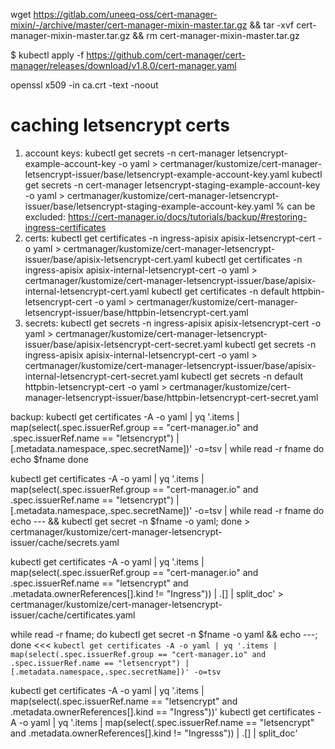 wget https://gitlab.com/uneeq-oss/cert-manager-mixin/-/archive/master/cert-manager-mixin-master.tar.gz && tar -xvf cert-manager-mixin-master.tar.gz && rm cert-manager-mixin-master.tar.gz


$ kubectl apply -f https://github.com/cert-manager/cert-manager/releases/download/v1.8.0/cert-manager.yaml

openssl x509 -in ca.crt -text -noout

# caching letsencrypt certs
1. account keys:
kubectl get secrets -n cert-manager letsencrypt-example-account-key -o yaml > certmanager/kustomize/cert-manager-letsencrypt-issuer/base/letsencrypt-example-account-key.yaml
kubectl get secrets -n cert-manager letsencrypt-staging-example-account-key -o yaml > certmanager/kustomize/cert-manager-letsencrypt-issuer/base/letsencrypt-staging-example-account-key.yaml
% can be excluded: https://cert-manager.io/docs/tutorials/backup/#restoring-ingress-certificates
2. certs:
kubectl get certificates -n ingress-apisix apisix-letsencrypt-cert -o yaml > certmanager/kustomize/cert-manager-letsencrypt-issuer/base/apisix-letsencrypt-cert.yaml
kubectl get certificates -n ingress-apisix apisix-internal-letsencrypt-cert -o yaml > certmanager/kustomize/cert-manager-letsencrypt-issuer/base/apisix-internal-letsencrypt-cert.yaml
kubectl get certificates -n default httpbin-letsencrypt-cert -o yaml > certmanager/kustomize/cert-manager-letsencrypt-issuer/base/httpbin-letsencrypt-cert.yaml
5. secrets:
kubectl get secrets -n ingress-apisix apisix-letsencrypt-cert -o yaml > certmanager/kustomize/cert-manager-letsencrypt-issuer/base/apisix-letsencrypt-cert-secret.yaml
kubectl get secrets -n ingress-apisix apisix-internal-letsencrypt-cert -o yaml > certmanager/kustomize/cert-manager-letsencrypt-issuer/base/apisix-internal-letsencrypt-cert-secret.yaml
kubectl get secrets -n default httpbin-letsencrypt-cert -o yaml > certmanager/kustomize/cert-manager-letsencrypt-issuer/base/httpbin-letsencrypt-cert-secret.yaml

backup:
kubectl get certificates -A -o yaml | yq '.items | map(select(.spec.issuerRef.group == "cert-manager.io" and .spec.issuerRef.name == "letsencrypt") | [.metadata.namespace,.spec.secretName])' -o=tsv |
while read -r fname
do echo $fname
done

kubectl get certificates -A -o yaml | yq '.items | map(select(.spec.issuerRef.group == "cert-manager.io" and .spec.issuerRef.name == "letsencrypt") | [.metadata.namespace,.spec.secretName])' -o=tsv |
while read -r fname
do echo --- && kubectl get secret -n $fname -o yaml;
done > certmanager/kustomize/cert-manager-letsencrypt-issuer/cache/secrets.yaml

kubectl get certificates -A -o yaml | yq '.items | map(select(.spec.issuerRef.group == "cert-manager.io" and .spec.issuerRef.name == "letsencrypt" and .metadata.ownerReferences[].kind != "Ingress")) | .[] | split_doc' > certmanager/kustomize/cert-manager-letsencrypt-issuer/cache/certificates.yaml


while read -r fname; do kubectl get secret -n $fname -o yaml && echo ---; done <<< `kubectl get certificates -A -o yaml | yq '.items | map(select(.spec.issuerRef.group == "cert-manager.io" and .spec.issuerRef.name == "letsencrypt") | [.metadata.namespace,.spec.secretName])' -o=tsv`

kubectl get certificates -A -o yaml | yq '.items | map(select(.spec.issuerRef.name == "letsencrypt" and .metadata.ownerReferences[].kind == "Ingress"))'
kubectl get certificates -A -o yaml | yq '.items | map(select(.spec.issuerRef.name == "letsencrypt" and .metadata.ownerReferences[].kind != "Ingresss")) | .[] | split_doc'